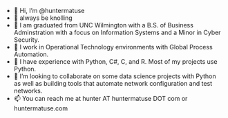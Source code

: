 - 👋 Hi, I’m @huntermatuse
- 🧠 always be knolling
- 👾 I am graduated from UNC Wilmington with a B.S. of Business Adminstration with a focus on Information Systems and a Minor in Cyber Security.
- 👀 I work in Operational Technology environments with Global Process Automation. 
- 🌱 I have experience with Python, C#, C, and R. Most of my projects use Python.
- 💞️ I’m looking to collaborate on some data science projects with Python as well as building tools that automate network configuration and test networks. 
- 📫 You can reach me at hunter AT huntermatuse DOT com or huntermatuse.com


<!---
huntermatuse/huntermatuse is a ✨ special ✨ repository because its `README.md` (this file) appears on your GitHub profile.
You can click the Preview link to take a look at your changes.

- 💞️ I’m looking to collaborate on
--->
